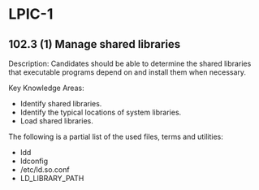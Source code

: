 # LPIC-1


## 102.3 (1) Manage shared libraries

Description: Candidates should be able to determine the shared libraries that executable programs depend on and install them when necessary.

Key Knowledge Areas:

 * Identify shared libraries.
 * Identify the typical locations of system libraries.
 * Load shared libraries.

The following is a partial list of the used files, terms and utilities:

 * ldd
 * ldconfig
 * /etc/ld.so.conf
 * LD_LIBRARY_PATH


